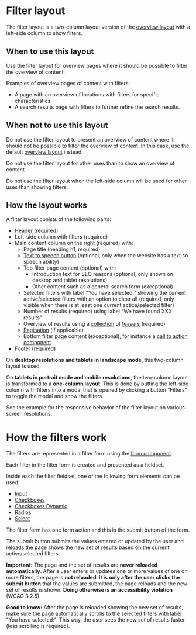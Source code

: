 # Filter layout

The filter layout is a two-column layout version of the <a href="{{path './overview-layout'}}">overview layout</a> with a left-side column to show filters.

## When to use this layout

Use the filter layout for overview pages where it should be possible to filter the overview of content.

Examples of overview pages of content with filters:

* A page with an overview of locations with filters for specific characteristics.
* A search results page with filters to further refine the search results.

## When not to use this layout

Do not use the filter layout to present an overview of content where it should not be possible to filter the overview of content. In this case, use the default <a href="{{path './overview-layout'}}">overview layout</a> instead.

Do not use the filter layout for other uses than to show an overview of content.

Do not use the filter layout when the left-side column will be used for other uses than showing filters.

## How the layout works

A filter layout conists of the following parts:

* <a href="{{path './header'}}">Header</a> (required)
* Left-side column with filters (required)
* Main content column on the right (required) with:
  * Page title (heading h1, required)
  * <a href="{{path './readspeaker-button'}}">Text to speech button</a> (optional, only when the website has a text so speech ability)
  * Top filter page content (optional) with:
    * Introduction text for SEO reasons (optional, only shown on desktop and tablet resolutions).
    * Other content such as a general search form (exceptional).
  * Selected filters with label "You have selected:" showing the current active/selected filters with an option to clear all (required, only visible when there is at least one current actice/selected filter)
  * Number of results (required) using label "We have found XXX results"
  * Overview of results using a <a href="{{path './collection'}}">collection</a> of <a href="{{path './teaser'}}">teasers</a> (required)
  * <a href="{{path './pagination'}}">Pagination</a> (if applicable)
  * Bottom filter page content (exceptional), for instance a <a href="{{path './cta-block'}}">call to action component</a>.
* <a href="{{path './footer'}}">Footer</a> (required)

On **desktop resolutions and tablets in landscape mode**, this two-column layout is used.

On **tablets in portrait mode and mobile resolutions**, the two-column layout is transformed to a **one-column layout**. This is done by putting the left-side column with filters into a modal that is opened by clicking a button "Filters" to toggle the modal and show the filters.

See the example for the responsive behavior of the filter layout on various screen resolutions.

# How the filters work

The filters are represented in a filter form using the <a href="{{path './cta-block'}}">form component</a>.

Each filter in the filter form is created and presented as a fieldset.

Inside each the filter fieldset, one of the following form elements can be used:

* <a href="{{path './formitem'}}">Input</a>
* <a href="{{path './checkboxes'}}">Checkboxes</a>
* <a href="{{path './checkboxes-dynamic'}}">Checkboxes Dynamic</a>
* <a href="{{path './radios'}}">Radios</a>
* <a href="{{path './select'}}">Select</a>

The filter form has one form action and this is the submit button of the form.

The submit button submits the values entered or updated by the user and reloads the page shows the new set of results based on the current active/selected filters.

**Important:** The page and the set of results are **never reloaded automatically**. After a user enters or updates one or more values of one or more filters, the page is **not reloaded**. It is **only after the user clicks the submit button** that the values are submitted, the page reloads and the new set of results is shown. **Doing otherwise is an accessibility violation** (WCAG 3.2.5).

**Good to know:** After the page is reloaded showing the new set of results, make sure the page automatically scrolls to the selected filters with label "You have selected:". This way, the user sees the new set of results faster (less scrolling is required).

